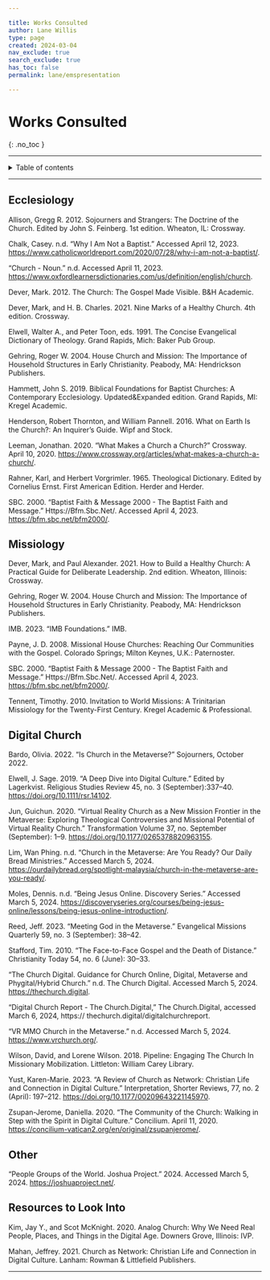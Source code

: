 ```yaml
---

title: Works Consulted
author: Lane Willis
type: page
created: 2024-03-04
nav_exclude: true
search_exclude: true
has_toc: false
permalink: lane/emspresentation

---
```


# Works Consulted
{: .no_toc }

---

<details closed markdown="block">
  <summary>
    Table of contents
  </summary>
  {: .text-delta }
1. TOC
{:toc}
</details>

---

## Ecclesiology 

Allison, Gregg R. 2012. Sojourners and Strangers: The Doctrine of the Church. Edited by John S. Feinberg. 1st edition. Wheaton, IL: Crossway. 

Chalk, Casey. n.d. “Why I Am Not a Baptist.” Accessed April 12, 2023. https://www.catholicworldreport.com/2020/07/28/why-i-am-not-a-baptist/. 

“Church - Noun.” n.d. Accessed April 11, 2023. https://www.oxfordlearnersdictionaries.com/us/definition/english/church. 

Dever, Mark. 2012. The Church: The Gospel Made Visible. B&H Academic. 

Dever, Mark, and H. B. Charles. 2021. Nine Marks of a Healthy Church. 4th edition. Crossway. 

Elwell, Walter A., and Peter Toon, eds. 1991. The Concise Evangelical Dictionary of Theology. Grand Rapids, Mich: Baker Pub Group. 

Gehring, Roger W. 2004. House Church and Mission: The Importance of Household Structures in Early Christianity. Peabody, MA: Hendrickson Publishers. 

Hammett, John S. 2019. Biblical Foundations for Baptist Churches: A Contemporary Ecclesiology. Updated&Expanded edition. Grand Rapids, MI: Kregel Academic. 

Henderson, Robert Thornton, and William Pannell. 2016. What on Earth Is the Church?: An Inquirer’s Guide. Wipf and Stock. 

Leeman, Jonathan. 2020. “What Makes a Church a Church?” Crossway. April 10, 2020. https://www.crossway.org/articles/what-makes-a-church-a-church/. 

Rahner, Karl, and Herbert Vorgrimler. 1965. Theological Dictionary. Edited by Cornelius Ernst. First American Edition. Herder and Herder. 

SBC. 2000. “Baptist Faith & Message 2000 - The Baptist Faith and Message.” Https://Bfm.Sbc.Net/. Accessed April 4, 2023. https://bfm.sbc.net/bfm2000/. 

## Missiology 

Dever, Mark, and Paul Alexander. 2021. How to Build a Healthy Church: A Practical Guide for Deliberate Leadership. 2nd edition. Wheaton, Illinois: Crossway. 

Gehring, Roger W. 2004. House Church and Mission: The Importance of Household Structures in Early Christianity. Peabody, MA: Hendrickson Publishers. 

IMB. 2023. “IMB Foundations.” IMB. 

Payne, J. D. 2008. Missional House Churches: Reaching Our Communities with the Gospel. Colorado Springs; Milton Keynes, U.K.: Paternoster. 

SBC. 2000. “Baptist Faith & Message 2000 - The Baptist Faith and Message.” Https://Bfm.Sbc.Net/. Accessed April 4, 2023. https://bfm.sbc.net/bfm2000/. 

Tennent, Timothy. 2010. Invitation to World Missions: A Trinitarian Missiology for the Twenty-First Century. Kregel Academic & Professional. 

## Digital Church 

Bardo, Olivia. 2022. “Is Church in the Metaverse?” Sojourners, October 2022. 

Elwell, J. Sage. 2019. “A Deep Dive into Digital Culture.” Edited by Lagerkvist. Religious Studies Review 45, no. 3 (September):337–40. https://doi.org/10.1111/rsr.14102. 

Jun, Guichun. 2020. “Virtual Reality Church as a New Mission Frontier in the Metaverse: Exploring Theological Controversies and Missional Potential of Virtual Reality Church.” Transformation Volume 37, no. September (September): 1–9. https://doi.org/10.1177/0265378820963155. 

Lim, Wan Phing. n.d. “Church in the Metaverse: Are You Ready? Our Daily Bread Ministries.” Accessed March 5, 2024. https://ourdailybread.org/spotlight-malaysia/church-in-the-metaverse-are-you-ready/. 

Moles, Dennis. n.d. “Being Jesus Online. Discovery Series.” Accessed March 5, 2024. https://discoveryseries.org/courses/being-jesus-online/lessons/being-jesus-online-introduction/. 

Reed, Jeff. 2023. “Meeting God in the Metaverse.” Evangelical Missions Quarterly 59, no. 3 (September): 38–42. 

Stafford, Tim. 2010. “The Face-to-Face Gospel and the Death of Distance.” Christianity Today 54, no. 6 (June): 30–33. 

“The Church Digital. Guidance for Church Online, Digital, Metaverse and Phygital/Hybrid Church.” n.d. The Church Digital. Accessed March 5, 2024. https://thechurch.digital. 

“Digital Church Report - The Church.Digital,” The Church.Digital, accessed March 6, 2024, https:// thechurch.digital/digitalchurchreport. 

“VR MMO Church in the Metaverse.” n.d. Accessed March 5, 2024. https://www.vrchurch.org/. 

Wilson, David, and Lorene Wilson. 2018. Pipeline: Engaging The Church In Missionary Mobilization. Littleton: William Carey Library. 

Yust, Karen-Marie. 2023. “A Review of Church as Network: Christian Life and Connection in Digital Culture.” Interpretation, Shorter Reviews, 77, no. 2 (April): 197–212. https://doi.org/10.1177/00209643221145970. 

Zsupan-Jerome, Daniella. 2020. “The Community of the Church: Walking in Step with the Spirit in Digital Culture.” Concilium. April 11, 2020. https://concilium-vatican2.org/en/original/zsupanjerome/. 

## Other 

“People Groups of the World. Joshua Project.” 2024. Accessed March 5, 2024. https://joshuaproject.net/. 

## Resources to Look Into 

Kim, Jay Y., and Scot McKnight. 2020. Analog Church: Why We Need Real People, Places, and Things in the Digital Age. Downers Grove, Illinois: IVP. 

Mahan, Jeffrey. 2021. Church as Network: Christian Life and Connection in Digital Culture. Lanham: Rowman & Littlefield Publishers. 


---

